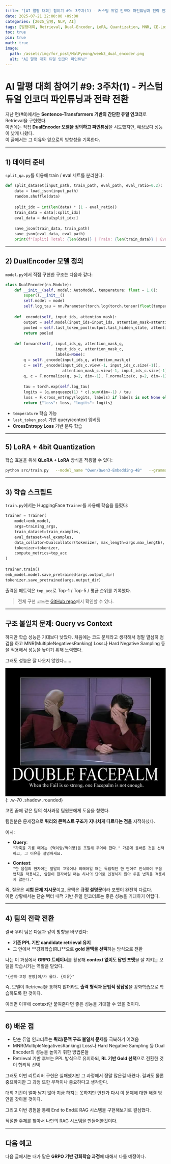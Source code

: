 ```yaml
---
title: "[AI 말평 대회] 참여기 #9: 3주차(1) - 커스텀 듀얼 인코더 파인튜닝과 전략 전환"
date: 2025-07-21 22:00:00 +09:00
categories: [2025_말평, NLP, AI]
tags: [말평대회, Retrieval, Dual-Encoder, LoRA, Quantization, MNR, CE-Loss, GRPO, RAG, Reinforcement-Learning]
toc: true
pin: true
math: true
image:
  path: /assets/img/for_post/MalPyeong/week3_dual_encoder.png
  alt: "AI 말평 대회 듀얼 인코더 파인튜닝"
---
```


# AI 말평 대회 참여기 #9: 3주차(1) - 커스텀 듀얼 인코더 파인튜닝과 전략 전환

지난 편(#8)에서는 **Sentence-Transformers 기반의 간단한 듀얼 인코더**로 Retrieval을 구현했다.  
이번에는 직접 **DualEncoder 모델을 정의하고 파인튜닝**을 시도했지만, 예상보다 성능이 낮게 나왔다.  
이 글에서는 그 이유와 앞으로의 방향성을 기록한다.

---

## 1) 데이터 준비

`split_qa.py`를 이용해 train / eval 세트를 분리한다:

```python
def split_dataset(input_path, train_path, eval_path, eval_ratio=0.2):
    data = load_json(input_path)
    random.shuffle(data)

    split_idx = int(len(data) * (1 - eval_ratio))
    train_data = data[:split_idx]
    eval_data = data[split_idx:]

    save_json(train_data, train_path)
    save_json(eval_data, eval_path)
    print(f"[split] Total: {len(data)} | Train: {len(train_data)} | Eval: {len(eval_data)}")
```

---

## 2) DualEncoder 모델 정의

`model.py`에서 직접 구현한 구조는 다음과 같다:

```python
class DualEncoder(nn.Module):
    def __init__(self, model: AutoModel, temperature: float = 1.0):
        super().__init__()
        self.model = model
        self.log_tau = nn.Parameter(torch.log(torch.tensor(float(temperature))))

    def _encode(self, input_ids, attention_mask):
        output = self.model(input_ids=input_ids, attention_mask=attention_mask)
        pooled = self.last_token_pool(output.last_hidden_state, attention_mask)
        return pooled

    def forward(self, input_ids_q, attention_mask_q,
                      input_ids_c, attention_mask_c,
                      labels=None):
        q = self._encode(input_ids_q, attention_mask_q)
        c = self._encode(input_ids_c.view(-1, input_ids_c.size(-1)),
                         attention_mask_c.view(-1, input_ids_c.size(-1))).view(*input_ids_c.shape[:2], -1)
        q, c = F.normalize(q, p=2, dim=-1), F.normalize(c, p=2, dim=-1)

        tau = torch.exp(self.log_tau)
        logits = (q.unsqueeze(1) * c).sum(dim=-1) / tau
        loss = F.cross_entropy(logits, labels) if labels is not None else None
        return {"loss": loss, "logits": logits}
```

- `temperature` 학습 가능  
- `last_token_pool` 기반 query/context 임베딩  
- **CrossEntropy Loss** 기반 분류 학습

---

## 5) LoRA + 4bit Quantization

학습 효율을 위해 **QLoRA + LoRA** 방식을 적용할 수 있다:

```bash
python src/train.py   --model_name "Qwen/Qwen3-Embedding-4B"   --grammar_path "data/GrammarBook_structured.json"   --qa_path "data/qa_train.json"   --val_path "data/qa_eval.json"   --use_lora --lora_r 8 --lora_alpha 16   --use_quant --bnb_4bit_quant_type "nf4"
```

---

## 3) 학습 스크립트

`train.py`에서는 HuggingFace `Trainer`를 사용해 학습을 돌렸다:

```python
trainer = Trainer(
    model=emb_model,
    args=training_args,
    train_dataset=train_examples,
    eval_dataset=val_examples,
    data_collator=Dualcollator(tokenizer, max_length=args.max_length),
    tokenizer=tokenizer,
    compute_metrics=top_acc
)

trainer.train()
emb_model.model.save_pretrained(args.output_dir)
tokenizer.save_pretrained(args.output_dir)
```

출력된 메트릭은 `top_acc`로 Top-1 / Top-5 / 평균 순위를 기록했다.

> 전체 구현 코드는 [GitHub repo](https://github.com/Jaeuk-Han/Korean_QA_RAG_2025)에서 확인할 수 있다.

---

## 구조 불일치 문제: Query vs Context

하지만 학습 성능은 기대보다 낮았다. 처음에는 코드 문제라고 생각해서 정말 열심히 점검을 하고 MNR(MultipleNegativesRanking) Loss나 Hard Negative Sampling 등을 적용해서 성능을 높이기 위해 노력했다.

그래도 성능은 잘 나오지 않았다......

![Face Palm...](/assets/img/for_post/MalPyeong/facepalm.png){: .w-70 .shadow .rounded}

고민 끝에 같은 팀의 석사과정 팀원분에게 도움을 청했다.

팀원분은 문제점으로 **쿼리와 콘텍스트 구조가 지나치게 다르다는 점을** 지적하셨다.

예시:

- **Query**:  
  `"가축을 기를 때에는 {먹이량/먹이양}을 조절해 주어야 한다." 가운데 올바른 것을 선택하고, 그 이유를 설명하세요.`

- **Context**:  
  `"한 음절의 한자어는 앞말이 고유어나 외래어일 때는 독립적인 한 단어로 인식하여 두음 법칙을 적용하고, 앞말이 한자어일 때는 하나의 단어로 인정하지 않아 두음 법칙을 적용하지 않는다."`

즉, 질문은 **시험 문제 지시문**이고, 문맥은 **규정 설명문**이라 포맷이 완전히 다르다.  
이런 상황에서는 단순 벡터 내적 기반 듀얼 인코더로는 좋은 성능을 기대하기 어렵다.

---

## 4) 팀의 전략 전환

결국 우리 팀은 다음과 같이 방향을 바꾸었다:

- **기존 PPL 기반 candidate retrieval 유지**  
- 그 안에서 **강화학습(RL)**으로 **gold 문맥을 선택**하는 방식으로 전환  

나는 이 과정에서 **GRPO 트레이너**를 활용해 **context 없이도 답변 포맷**을 잘 지키는 모델을 학습시키는 역할을 맡았다.

```text
"{선택·교정 문장}이/가 옳다. {이유}"
```

즉, 모델이 Retrieval을 통하지 않더라도 **출력 형식과 문법적 정답성**을 강화학습으로 학습하도록 한 것이다.

이러면 이후에 context만 붙여준다면 좋은 성능을 기대할 수 있을 것이다.

---

## 6) 배운 점

- 단순 듀얼 인코더로는 **쿼리/문맥 구조 불일치 문제**를 극복하기 어려움  
- MNR(MultipleNegativesRanking) Loss나 Hard Negative Sampling 등 Dual Encoder의 성능을 높이기 휘한 방법론들
- Retrieval 기반 후보는 PPL 방식으로 유지하되, **RL 기반 Gold 선택**으로 전환한 것이 합리적 선택  

그래도 이번 리트리버 구현은 실패했지만 그 과정에서 정말 많은걸 배웠다. 결과도 물론 중요하지만 그 과정 또한 무척이나 중요하다고 생각한다.

대회 기간이 얼마 남지 않아 지금 하지는 못하지만 언젠가 다시 이 문제에 대한 해결 방안을 찾아볼 것이다.

그리고 이번 경험을 통해 End to End로 RAG 시스템을 구현해보기로 결심했다.

적절한 주제를 찾아서 나만의 RAG 시스템을 만들어볼것이다.

---

## 다음 예고

다음 글에서는 내가 맡은 **GRPO 기반 강화학습 과정**에 대해서 다룰 예정이다.
